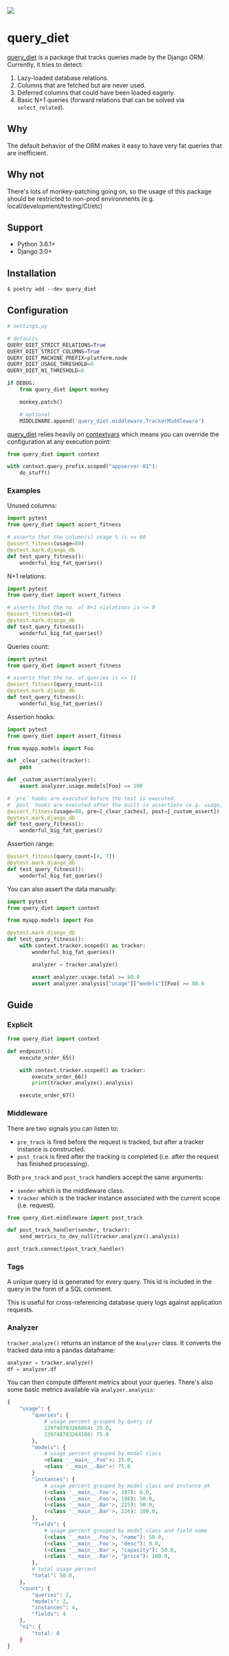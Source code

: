 ![](https://github.com/mselee/query_diet/workflows/Tests/badge.svg)

# query_diet

[query_diet](https://github.com/seleem1337/query_diet) is a package that tracks queries made by the Django ORM. Currently, it tries to detect:

1. Lazy-loaded database relations.
2. Columns that are fetched but are never used.
3. Deferred columns that could have been loaded eagerly.
4. Basic N+1 queries (forward relations that can be solved via `select_related`).

## Why

The default behavior of the ORM makes it easy to have very fat queries that are inefficient.

## Why not

There's lots of monkey-patching going on, so the usage of this package should be restricted to non-prod environments (e.g. local/development/testing/CI/etc)

## Support

- Python 3.6.1+
- Django 3.0+

## Installation

```console
$ poetry add --dev query_diet
```

## Configuration

```python
# settings.py

# defaults
QUERY_DIET_STRICT_RELATIONS=True
QUERY_DIET_STRICT_COLUMNS=True
QUERY_DIET_MACHINE_PREFIX=platform.node
QUERY_DIET_USAGE_THRESHOLD=0
QUERY_DIET_N1_THRESHOLD=0

if DEBUG:
    from query_diet import monkey

    monkey.patch()

    # optional
    MIDDLEWARE.append('query_diet.middleware.TrackerMiddleware')
```

[query_diet](https://github.com/seleem1337/query_diet) relies heavily on [contextvars](https://docs.python.org/3.7/library/contextvars.html) which means you can override the configuration at any execution point:

```python
from query_diet import context

with context.query_prefix.scoped("appserver-01"):
    do_stuff()

```

### Examples

Unused columns:

```python
import pytest
from query_diet import assert_fitness

# asserts that the column(s) usage % is >= 80
@assert_fitness(usage=80)
@pytest.mark.django_db
def test_query_fitness():
    wonderful_big_fat_queries()
```

N+1 relations:

```python
import pytest
from query_diet import assert_fitness

# asserts that the no. of N+1 violations is <= 0
@assert_fitness(n1=0)
@pytest.mark.django_db
def test_query_fitness():
    wonderful_big_fat_queries()
```

Queries count:

```python
import pytest
from query_diet import assert_fitness

# asserts that the no. of queries is <= 11
@assert_fitness(query_count=11)
@pytest.mark.django_db
def test_query_fitness():
    wonderful_big_fat_queries()
```

Assertion hooks:

```python
import pytest
from query_diet import assert_fitness

from myapp.models import Foo

def _clear_caches(tracker):
    pass

def _custom_assert(analyzer):
    assert analyzer.usage.models[Foo] == 100

# `pre` hooks are executed before the test is executed.
# `post` hooks are executed after the built-in assertions (e.g. usage, n1, query_count) are executed.
@assert_fitness(usage=80, pre=[_clear_caches], post=[_custom_assert])
@pytest.mark.django_db
def test_query_fitness():
    wonderful_big_fat_queries()
```

Assertion range:

```python
@assert_fitness(query_count=[4, 7])
@pytest.mark.django_db
def test_query_fitness():
    wonderful_big_fat_queries()
```

You can also assert the data manually:

```python
import pytest
from query_diet import context

from myapp.models import Foo

@pytest.mark.django_db
def test_query_fitness():
    with context.tracker.scoped() as tracker:
        wonderful_big_fat_queries()

        analyzer = tracker.analyze()

        assert analyzer.usage.total >= 80.0
        assert analyzer.analysis["usage"]["models"][Foo] >= 80.0
```

## Guide

### Explicit

```python
from query_diet import context

def endpoint():
    execute_order_65()

    with context.tracker.scoped() as tracker:
        execute_order_66()
        print(tracker.analyze().analysis)

    execute_order_67()
```

### Middleware

There are two signals you can listen to:

- `pre_track` is fired before the request is tracked, but after a tracker instance is constructed.
- `post_track` is fired after the tracking is completed (i.e. after the request has finished processing).

Both `pre_track` and `post_track` handlers accept the same arguments:

- `sender` which is the middleware class.
- `tracker` which is the tracker instance associated with the current scope (i.e. request).

```python
from query_diet.middleware import post_track

def post_track_handler(sender, tracker):
    send_metrics_to_dev_null(tracker.analyze().analysis)

post_track.connect(post_track_handler)
```

### Tags

A unique query id is generated for every query. This id is included in the query in the form of a SQL comment.

This is useful for cross-referencing database query logs against application requests.

### Analyzer

`tracker.analyze()` returns an instance of the `Analyzer` class. It converts the tracked data into a pandas dataframe:

```python
analyzer = tracker.analyze()
df = analyzer.df
```

You can then compute different metrics about your queries. There's also some basic metrics available via `analyzer.analysis`:

```python
{
    "usage": {
        "queries": {
            # usage percent grouped by query id
            139748783266864: 25.0,
            139748783264160: 75.0
        },
        "models": {
            # usage percent grouped by model class
            <class '__main__.Foo'>: 25.0,
            <class '__main__.Bar'>: 75.0
        }
        "instances": {
            # usage percent grouped by model class and instance pk
            (<class '__main__.Foo'>, 197): 0.0,
            (<class '__main__.Foo'>, 198): 50.0,
            (<class '__main__.Bar'>, 225): 50.0,
            (<class '__main__.Bar'>, 226): 100.0,
        },
        "fields": {
            # usage percent grouped by model class and field name
            (<class '__main__.Foo'>, "name"): 50.0,
            (<class '__main__.Foo'>, "desc"): 0.0,
            (<class '__main__.Bar'>, "capacity"): 50.0,
            (<class '__main__.Bar'>, "price"): 100.0,
        },
        # total usage percent
        "total": 50.0,
    },
    "count": {
        "queries": 2,
        "models": 2,
        "instances": 4,
        "fields": 4
    },
    "n1": {
        "total: 0
    }
}
```
